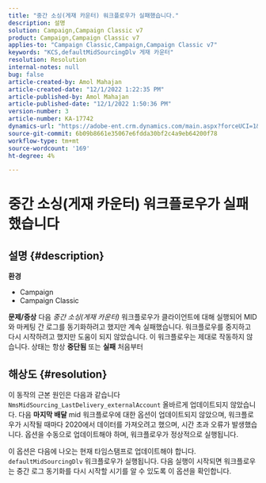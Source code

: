 ```yaml
---
title: "중간 소싱(게재 카운터) 워크플로우가 실패했습니다."
description: 설명
solution: Campaign,Campaign Classic v7
product: Campaign,Campaign Classic v7
applies-to: "Campaign Classic,Campaign,Campaign Classic v7"
keywords: "KCS,defaultMidSourcingDlv 게재 카운터"
resolution: Resolution
internal-notes: null
bug: false
article-created-by: Amol Mahajan
article-created-date: "12/1/2022 1:22:35 PM"
article-published-by: Amol Mahajan
article-published-date: "12/1/2022 1:50:36 PM"
version-number: 3
article-number: KA-17742
dynamics-url: "https://adobe-ent.crm.dynamics.com/main.aspx?forceUCI=1&pagetype=entityrecord&etn=knowledgearticle&id=79e72335-7b71-ed11-9561-6045bd006793"
source-git-commit: 6b09b8661e35067e6fdda30bf2c4a9eb64200f78
workflow-type: tm+mt
source-wordcount: '169'
ht-degree: 4%

---
```


# 중간 소싱(게재 카운터) 워크플로우가 실패했습니다

## 설명 {#description}

<b>환경</b>
- Campaign
- Campaign Classic



<b>문제/증상</b>
다음 *중간 소싱(게재 카운터)* 워크플로우가 클라이언트에 대해 실행되어 MID와 마케팅 간 로그를 동기화하려고 했지만 계속 실패했습니다. 워크플로우를 중지하고 다시 시작하려고 했지만 도움이 되지 않았습니다. 이 워크플로우는 제대로 작동하지 않습니다. 상태는 항상 <b>중단됨</b> 또는 <b>실패</b> 처음부터


## 해상도 {#resolution}


이 동작의 근본 원인은 다음과 같습니다 `NmsMidSourcing_LastDelivery_externalAccount` 올바르게 업데이트되지 않았습니다. 다음 <b>마지막 배달</b> mid 워크플로우에 대한 옵션이 업데이트되지 않았으며, 워크플로우가 시작될 때마다 2020에서 데이터를 가져오려고 했으며, 시간 초과 오류가 발생했습니다. 옵션을 수동으로 업데이트해야 하며, 워크플로우가 정상적으로 실행됩니다.

이 옵션은 다음에 나오는 현재 타임스탬프로 업데이트해야 합니다. `defaultMidSourcingDlv` 워크플로우가 실행됩니다. 다음 실행이 시작되면 워크플로우는 중간 로그 동기화를 다시 시작할 시기를 알 수 있도록 이 옵션을 확인합니다.
